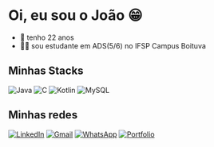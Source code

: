 # Oi, eu sou o João 😁

- 🕺 tenho 22 anos
- 👨‍💻 sou estudante em ADS(5/6) no IFSP Campus Boituva


## Minhas Stacks

![Java](https://img.shields.io/badge/Java-ED8B00?style=for-the-badge&logo=openjdk&logoColor=white)
![C](https://img.shields.io/badge/C-00599C?style=for-the-badge&logo=c&logoColor=white)
![Kotlin](https://img.shields.io/badge/Kotlin-0095D5?&style=for-the-badge&logo=kotlin&logoColor=white)
![MySQL](https://img.shields.io/badge/MySQL-00000F?style=for-the-badge&logo=mysql&logoColor=white)
 
 

## Minhas redes
[![LinkedIn](https://img.shields.io/badge/LinkedIn-0077B5?style=for-the-badge&logo=linkedin&logoColor=white)](https://www.linkedin.com/in/ojoaosantos/)
[![Gmail](https://img.shields.io/badge/Gmail-333333?style=for-the-badge&logo=gmail&logoColor=red)](mailto:contactjoaof@gmail.com)
[![WhatsApp](https://img.shields.io/badge/WhatsApp-25D366?style=for-the-badge&logo=whatsapp&logoColor=white)](https://web.whatsapp.com/send?phone=5511941609974)
[![Portfolio](https://img.shields.io/badge/Portfolio-FF5722?style=for-the-badge&logo=todoist&logoColor=white)](https://joaofsantos.vercel.app/)
